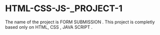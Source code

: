 # HTML-CSS-JS-_PROJECT-1

The name of the project is FORM SUBMISSION . This project is completly based only on HTML, CSS , JAVA SCRIPT . 
